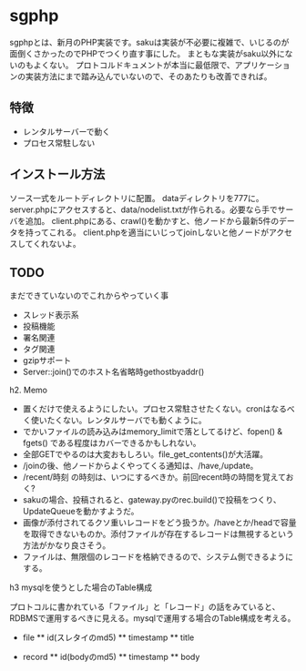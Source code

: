 # sgphp

sgphpとは、新月のPHP実装です。sakuは実装が不必要に複雑で、いじるのが面倒くさかったのでPHPでつくり直す事にした。
まともな実装がsaku以外にないのもよくない。
プロトコルドキュメントが本当に最低限で、アプリケーションの実装方法にまで踏み込んでいないので、そのあたりも改善できれば。

## 特徴

- レンタルサーバーで動く
- プロセス常駐しない

## インストール方法

ソース一式をルートディレクトリに配置。
dataディレクトリを777に。
server.phpにアクセスすると、data/nodelist.txtが作られる。必要なら手でサーバを追加。
client.phpにある、crawl()を動かすと、他ノードから最新5件のデータを持ってこれる。
client.phpを適当にいじってjoinしないと他ノードがアクセスしてくれないよ。

## TODO

まだできていないのでこれからやっていく事

* スレッド表示系
* 投稿機能
* 署名関連
* タグ関連
* gzipサポート
* Server::join()でのホスト名省略時gethostbyaddr()

h2. Memo

* 置くだけで使えるようにしたい。プロセス常駐させたくない。cronはなるべく使いたくない。レンタルサーバでも動くように。
* でかいファイルの読み込みはmemory_limitで落としてるけど、fopen() & fgets() である程度はカバーできるかもしれない。
* 全部GETでやるのは大変おもしろい。file_get_contents()が大活躍。
* /joinの後、他ノードからよくやってくる通知は、/have,/update。
* /recent/時刻 の時刻は、いつにするべきか。前回recent時の時間を覚えておく?
* sakuの場合、投稿されると、gateway.pyのrec.build()で投稿をつくり、UpdateQueueを動かすようだ。
* 画像が添付されてるクソ重いレコードをどう扱うか。/haveとか/headで容量を取得できないものか。添付ファイルが存在するレコードは無視するという方法がかなり良さそう。
* ファイルは、無限個のレコードを格納できるので、システム側できるようにする。

h3 mysqlを使うとした場合のTable構成

プロトコルに書かれている「ファイル」と「レコード」の話をみていると、RDBMSで運用するべきに見える。mysqlで運用する場合のTable構成を考える。

* file
** id(スレタイのmd5)
** timestamp
** title

* record
** id(bodyのmd5)
** timestamp
** body

